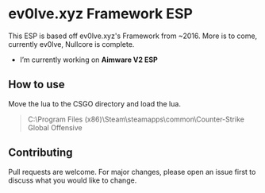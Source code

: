 # ev0lve.xyz Framework ESP
This ESP is based off ev0lve.xyz's Framework from ~2016.
More is to come, currently ev0lve, Nullcore is complete.

-  I’m currently working on **Aimware V2 ESP**

## How to use

Move the lua to the CSGO directory and load the lua.

> C:\Program Files (x86)\Steam\steamapps\common\Counter-Strike Global Offensive

## Contributing
Pull requests are welcome. For major changes, please open an issue first to discuss what you would like to change.
